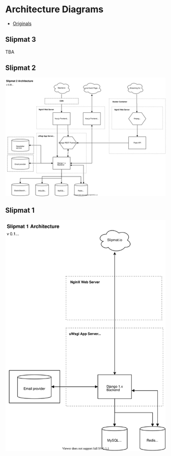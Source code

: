 # Architecture Diagrams

- [Originals](https://www.draw.io/#G1mVnRgYk9XtvJ1HHwTpd-5gr17BLdYEpg)

## Slipmat 3

TBA

## Slipmat 2

![Slipmat 2](./slipmat2.svg)

## Slipmat 1

![Slipmat 1](./slipmat1.svg)
